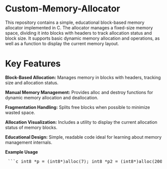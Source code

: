 # Custom-Memory-Allocator
This repository contains a simple, educational block-based memory allocator implemented in C. The allocator manages a fixed-size memory space, dividing it into blocks with headers to track allocation status and block size. It supports basic dynamic memory allocation and operations, as well as a function to display the current memory layout.

# Key Features
**Block-Based Allocation:** Manages memory in blocks with headers, tracking size and allocation status.

**Manual Memory Management:** Provides alloc and destroy functions for dynamic memory allocation and deallocation.

**Fragmentation Handling:** Splits free blocks when possible to minimize wasted space.

**Allocation Visualization:** Includes a utility to display the current allocation status of memory blocks.

**Educational Design:** Simple, readable code ideal for learning about memory management internals.

**Example Usage**
<pre> ```c int8 *p = (int8*)alloc(7); int8 *p2 = (int8*)alloc(2000); destroy(p2); show_allocation(); ``` </pre>
